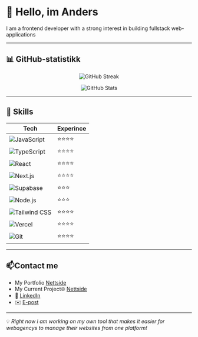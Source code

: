 # 👋 Hello, im Anders  

I am a frontend developer with a strong interest in building fullstack web-applications

---

## 📊 GitHub-statistikk  

<p align="center">
  <img src="https://github-readme-streak-stats.herokuapp.com/?user=flanderos&theme=tokyonight" alt="GitHub Streak" />
</p>

<p align="center">
  <img src="https://github-readme-stats.vercel.app/api?username=flanderos&show_icons=true&theme=tokyonight&count_private=true" alt="GitHub Stats" />
</p>

---

## 🚀 Skills 

| Tech | Experince |
|-----------|----------|
| ![JavaScript](https://img.shields.io/badge/JavaScript-F7DF1E?style=flat&logo=javascript&logoColor=black) | ⭐⭐⭐⭐ |
| ![TypeScript](https://img.shields.io/badge/TypeScript-3178C6?style=flat&logo=typescript&logoColor=white) | ⭐⭐⭐⭐ |
| ![React](https://img.shields.io/badge/React-61DAFB?style=flat&logo=react&logoColor=black) | ⭐⭐⭐⭐ |
| ![Next.js](https://img.shields.io/badge/Next.js-000000?style=flat&logo=nextdotjs&logoColor=white) | ⭐⭐⭐⭐ |
| ![Supabase](https://img.shields.io/badge/Supabase-3ECF8E?style=flat&logo=supabase&logoColor=white) | ⭐⭐⭐ |
| ![Node.js](https://img.shields.io/badge/Node.js-339933?style=flat&logo=nodedotjs&logoColor=white) | ⭐⭐⭐ |
| ![Tailwind CSS](https://img.shields.io/badge/Tailwind_CSS-38B2AC?style=flat&logo=tailwind-css&logoColor=white) | ⭐⭐⭐⭐ |
| ![Vercel](https://img.shields.io/badge/Vercel-000000?style=flat&logo=vercel&logoColor=white) | ⭐⭐⭐⭐ |
| ![Git](https://img.shields.io/badge/Git-F05032?style=flat&logo=git&logoColor=white) | ⭐⭐⭐⭐ |

---

## 📫Contact me 

- My Portfolio  [Nettside](https://www.andershellerud.no) 
- My Current Project🌐 [Nettside](https://webfront.no)       
- 💼 [LinkedIn](https://www.linkedin.com/in/DIN-LINKEDIN)  
- ✉️ [E-post](mailto:dinemail@example.com)  

---

💡 *Right now i am working on my own tool that makes it easier for webagencys to manage their websites from one platform!*

